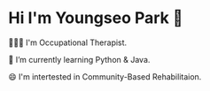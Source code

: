 


# Hi I'm Youngseo Park 👋
👩🏻‍⚕️ I'm Occupational Therapist. 

🌱 I’m currently learning Python & Java.

😄 I'm intertested in Community-Based Rehabilitaion.   

<!--
**ysparrk/ysparrk** is a ✨ _special_ ✨ repository because its `README.md` (this file) appears on your GitHub profile.


<img src="https://capsule-render.vercel.app/api?type=wave&color=auto&height=300&section=header&text=@ysparrk&fontSize=90" />
Here are some ideas to get you started:

I'm occupational therapist.
- 🔭 I’m currently working on ...
- 🌱 I’m currently learning ...
- 👯 I’m looking to collaborate on ...
- 🤔 I’m looking for help with ...
- 💬 Ask me about ...
- 📫 How to reach me: ...
- 😄 Pronouns: ...
- ⚡ Fun fact: ...
-->



